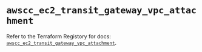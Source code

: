 # `awscc_ec2_transit_gateway_vpc_attachment`

Refer to the Terraform Registory for docs: [`awscc_ec2_transit_gateway_vpc_attachment`](https://registry.terraform.io/providers/hashicorp/awscc/0.70.0/docs/resources/ec2_transit_gateway_vpc_attachment).
